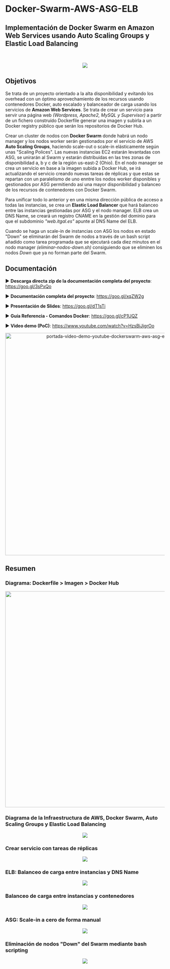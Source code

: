 # Docker-Swarm-AWS-ASG-ELB


## Implementación de Docker Swarm en Amazon Web Services usando Auto Scaling Groups y Elastic Load Balancing
<br />


<p align="center">
<img src="https://raw.githubusercontent.com/adrianlois/Docker-Swarm-AWS-ASG-ELB/master/screenshots/1-portada-implementacion-dockerswarm-aws-asg-elb.png" />
</p>

## Objetivos

Se trata de un proyecto orientado a la alta disponibilidad y evitando los overhead con un óptimo aprovechamiento de los recursos usando contenedores Docker, auto escalado y balanceador de carga usando los servicios de **Amazon Web Services**. Se trata de crear un servicio para servir una página web *(Wordpress, Apache2, MySQL y Supervisor)* a partir de un fichero construído Dockerfile generar una imagen y subirla a un Docker registry público que serán los repositorios de Docker Hub.

Crear un cluster de nodos con **Docker Swarm** donde habrá un nodo manager y los nodos worker serán gestionados por el servicio de AWS **Auto Scaling Groups**, haciendo scale-out o scale-in elásticamente según unas "Scaling Polices". Las nuevas instancias EC2 estarán levantadas con ASG, se unirarán al Swarm y estarán distribuidas en las tres zonas de disponibilidad a, b y c de la región us-east-2 (Ohio). En el nodo manager se crea un servicio en base a la imagen subida a Docker Hub, se irá actualizando el servicio creando nuevas tareas de réplicas y que estas se repartan con un paralelismo de uno enntre los nodos worker disponibles y gestionados por ASG permitiendo así una mayor disponibilidad y balanceo de los recursos de contenedores con Docker Swarm.

Para unificar todo lo anterior y en una misma dirección pública de acceso a todas las instancias, se crea un **Elastic Load Balancer** que hará balanceo entre las instancias gestionadas por ASG y el nodo manager. ELB crea un DNS Name, se creará un registro CNAME en la gestión del dominio para que el subdominio *"web.itgal.es"* apunte al DNS Name del ELB.

Cuando se haga un scale-in de instancias con ASG los nodos en estado "Down" se eliminarán del Swarm de nodos a través de un bash script añadido como tarea programada que se ejecutará cada diez minutos en el nodo manager *(eliminar-nodos-down.sh)* consiguiendo que se eliminen los nodos *Down* que ya no forman parte del Swarm.


## Documentación

▶ **Descarga directa zip de la documentación completa del proyecto**: https://goo.gl/3sPxQo

▶ **Documentación completa del proyecto**: https://goo.gl/xqZW2g

▶ **Presentación de Slides**: https://goo.gl/dT1sTi

▶ **Guía Referencia - Comandos Docker**: https://goo.gl/cP1UQZ

▶ **Video demo (PoC)**: https://www.youtube.com/watch?v=HzsBiJjgrOo
<p align="center">
<a href="https://www.youtube.com/watch?v=HzsBiJjgrOo" target="_blank"><img src="https://raw.githubusercontent.com/adrianlois/Docker-Swarm-AWS-ASG-ELB/master/screenshots/9-portada-videodemo-youtube-dockerswarm-aws-asg-elb.png" 
alt="portada-video-demo-youtube-dockerswarm-aws-asg-elb-adrianlois" width="700" /></a>
</p>

## Resumen

### Diagrama: Dockerfile > Imagen > Docker Hub
<p align="center"><img src="https://raw.githubusercontent.com/adrianlois/Docker-Swarm-AWS-ASG-ELB/master/screenshots/2-diagrama-dockerfile-dockerhub.png"  width="680" />
</p>


### Diagrama de la Infraestructura de AWS, Docker Swarm, Auto Scaling Groups y Elastic Load Balancing
<p align="center"><img src="https://raw.githubusercontent.com/adrianlois/Docker-Swarm-AWS-ASG-ELB/master/screenshots/3-diagrama-infraestructura-dockerswarm-aws-asg-elb.png" />
</p>


### Crear servicio con tareas de réplicas
<p align="center"><img src="https://raw.githubusercontent.com/adrianlois/Docker-Swarm-AWS-ASG-ELB/master/screenshots/4-dockerswarm-asg-elb-servicio-itgal-replicas.png" />
</p>


### ELB: Balanceo de carga entre instancias y DNS Name
<p align="center"><img src="https://raw.githubusercontent.com/adrianlois/Docker-Swarm-AWS-ASG-ELB/master/screenshots/5-elb-balanceo-instancias-asg-manager-dns-cname.png" />
</p>


### Balanceo de carga entre instancias y contenedores
<p align="center"><img src="https://raw.githubusercontent.com/adrianlois/Docker-Swarm-AWS-ASG-ELB/master/screenshots/6-webitgal-balanceo-swarm-elb.png" />
</p>


### ASG: Scale-in a cero de forma manual
<p align="center"><img src="https://raw.githubusercontent.com/adrianlois/Docker-Swarm-AWS-ASG-ELB/master/screenshots/7-scalein0-asg.png" />
</p>


### Eliminación de nodos "Down" del Swarm mediante bash scripting
<p align="center"><img src="https://raw.githubusercontent.com/adrianlois/Docker-Swarm-AWS-ASG-ELB/master/screenshots/8-eliminar-nodos-down-script.png" />
</p>
